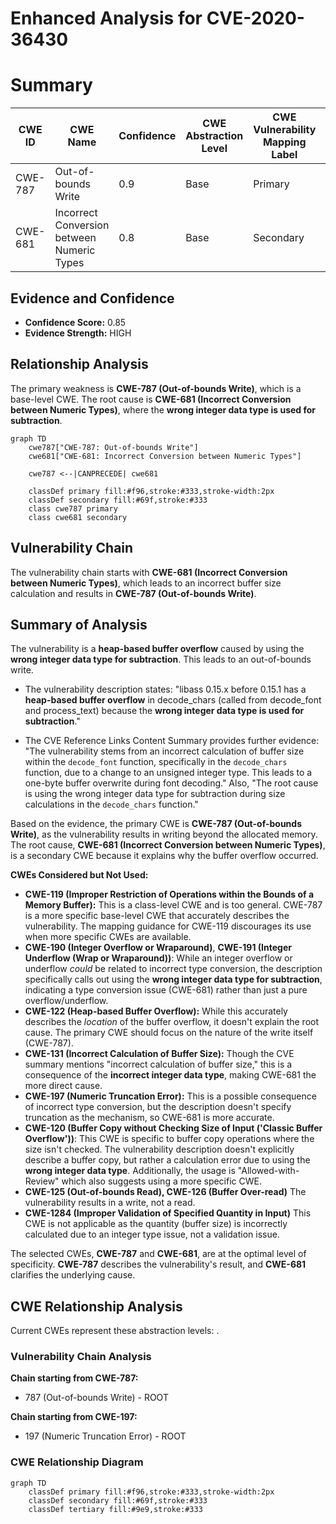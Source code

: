 # Enhanced Analysis for CVE-2020-36430

# Summary
| CWE ID | CWE Name | Confidence | CWE Abstraction Level | CWE Vulnerability Mapping Label | CWE-Vulnerability Mapping Notes |
|---|---|---|---|---|---|
| CWE-787 | Out-of-bounds Write | 0.9 | Base | Primary | Allowed |
| CWE-681 | Incorrect Conversion between Numeric Types | 0.8 | Base | Secondary | Allowed |

## Evidence and Confidence

*   **Confidence Score:** 0.85
*   **Evidence Strength:** HIGH

## Relationship Analysis
The primary weakness is **CWE-787 (Out-of-bounds Write)**, which is a base-level CWE. The root cause is **CWE-681 (Incorrect Conversion between Numeric Types)**, where the **wrong integer data type is used for subtraction**.

```mermaid
graph TD
    cwe787["CWE-787: Out-of-bounds Write"]
    cwe681["CWE-681: Incorrect Conversion between Numeric Types"]

    cwe787 <--|CANPRECEDE| cwe681

    classDef primary fill:#f96,stroke:#333,stroke-width:2px
    classDef secondary fill:#69f,stroke:#333
    class cwe787 primary
    class cwe681 secondary
```

## Vulnerability Chain
The vulnerability chain starts with **CWE-681 (Incorrect Conversion between Numeric Types)**, which leads to an incorrect buffer size calculation and results in **CWE-787 (Out-of-bounds Write)**.

## Summary of Analysis
The vulnerability is a **heap-based buffer overflow** caused by using the **wrong integer data type for subtraction**. This leads to an out-of-bounds write.

*   The vulnerability description states: "libass 0.15.x before 0.15.1 has a **heap-based buffer overflow** in decode_chars (called from decode_font and process_text) because the **wrong integer data type is used for subtraction**."

*   The CVE Reference Links Content Summary provides further evidence: "The vulnerability stems from an incorrect calculation of buffer size within the `decode_font` function, specifically in the `decode_chars` function, due to a change to an unsigned integer type. This leads to a one-byte buffer overwrite during font decoding." Also, "The root cause is using the wrong integer data type for subtraction during size calculations in the `decode_chars` function."

Based on the evidence, the primary CWE is **CWE-787 (Out-of-bounds Write)**, as the vulnerability results in writing beyond the allocated memory. The root cause, **CWE-681 (Incorrect Conversion between Numeric Types)**, is a secondary CWE because it explains why the buffer overflow occurred.

**CWEs Considered but Not Used:**

*   **CWE-119 (Improper Restriction of Operations within the Bounds of a Memory Buffer):** This is a class-level CWE and is too general. CWE-787 is a more specific base-level CWE that accurately describes the vulnerability. The mapping guidance for CWE-119 discourages its use when more specific CWEs are available.
*   **CWE-190 (Integer Overflow or Wraparound)**, **CWE-191 (Integer Underflow (Wrap or Wraparound))**: While an integer overflow or underflow *could* be related to incorrect type conversion, the description specifically calls out using the **wrong integer data type for subtraction**, indicating a type conversion issue (CWE-681) rather than just a pure overflow/underflow.
*   **CWE-122 (Heap-based Buffer Overflow):** While this accurately describes the *location* of the buffer overflow, it doesn't explain the root cause. The primary CWE should focus on the nature of the write itself (CWE-787).
*   **CWE-131 (Incorrect Calculation of Buffer Size):** Though the CVE summary mentions "incorrect calculation of buffer size," this is a consequence of the **incorrect integer data type**, making CWE-681 the more direct cause.
*   **CWE-197 (Numeric Truncation Error):** This is a possible consequence of incorrect type conversion, but the description doesn't specify truncation as the mechanism, so CWE-681 is more accurate.
*   **CWE-120 (Buffer Copy without Checking Size of Input ('Classic Buffer Overflow'))**: This CWE is specific to buffer copy operations where the size isn't checked. The vulnerability description doesn't explicitly describe a buffer copy, but rather a calculation error due to using the **wrong integer data type**. Additionally, the usage is "Allowed-with-Review" which also suggests using a more specific CWE.
*   **CWE-125 (Out-of-bounds Read), CWE-126 (Buffer Over-read)** The vulnerability results in a write, not a read.
*   **CWE-1284 (Improper Validation of Specified Quantity in Input)** This CWE is not applicable as the quantity (buffer size) is incorrectly calculated due to an integer type issue, not a validation issue.

The selected CWEs, **CWE-787** and **CWE-681**, are at the optimal level of specificity. **CWE-787** describes the vulnerability's result, and **CWE-681** clarifies the underlying cause.


## CWE Relationship Analysis

Current CWEs represent these abstraction levels: .


### Vulnerability Chain Analysis

**Chain starting from CWE-787:**
- 787 (Out-of-bounds Write) - ROOT


**Chain starting from CWE-197:**
- 197 (Numeric Truncation Error) - ROOT



### CWE Relationship Diagram

```mermaid
graph TD
    classDef primary fill:#f96,stroke:#333,stroke-width:2px
    classDef secondary fill:#69f,stroke:#333
    classDef tertiary fill:#9e9,stroke:#333
```